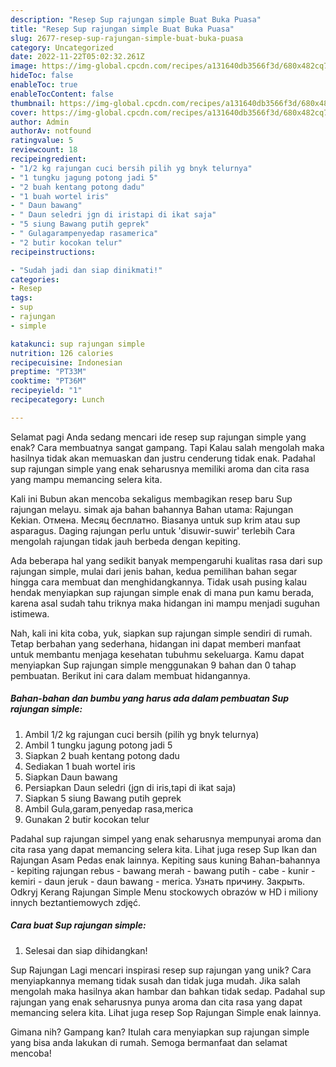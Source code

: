 ```yaml
---
description: "Resep Sup rajungan simple Buat Buka Puasa"
title: "Resep Sup rajungan simple Buat Buka Puasa"
slug: 2677-resep-sup-rajungan-simple-buat-buka-puasa
category: Uncategorized
date: 2022-11-22T05:02:32.261Z
image: https://img-global.cpcdn.com/recipes/a131640db3566f3d/680x482cq70/sup-rajungan-simple-foto-resep-utama.jpg
hideToc: false
enableToc: true
enableTocContent: false
thumbnail: https://img-global.cpcdn.com/recipes/a131640db3566f3d/680x482cq70/sup-rajungan-simple-foto-resep-utama.jpg
cover: https://img-global.cpcdn.com/recipes/a131640db3566f3d/680x482cq70/sup-rajungan-simple-foto-resep-utama.jpg
author: Admin
authorAv: notfound
ratingvalue: 5
reviewcount: 18
recipeingredient:
- "1/2 kg rajungan cuci bersih pilih yg bnyk telurnya"
- "1 tungku jagung potong jadi 5"
- "2 buah kentang potong dadu"
- "1 buah wortel iris"
- " Daun bawang"
- " Daun seledri jgn di iristapi di ikat saja"
- "5 siung Bawang putih geprek"
- " Gulagarampenyedap rasamerica"
- "2 butir kocokan telur"
recipeinstructions:

- "Sudah jadi dan siap dinikmati!"
categories:
- Resep
tags:
- sup
- rajungan
- simple

katakunci: sup rajungan simple 
nutrition: 126 calories
recipecuisine: Indonesian
preptime: "PT33M"
cooktime: "PT36M"
recipeyield: "1"
recipecategory: Lunch

---
```



Selamat pagi Anda sedang mencari ide resep sup rajungan simple yang enak? Cara membuatnya sangat gampang. Tapi Kalau salah mengolah maka hasilnya tidak akan memuaskan dan justru cenderung tidak enak. Padahal sup rajungan simple yang enak seharusnya memiliki aroma dan cita rasa yang mampu memancing selera kita.


Kali ini Bubun akan mencoba sekaligus membagikan resep baru Sup rajungan melayu. simak aja bahan bahannya Bahan utama: Rajungan Kekian. Отмена. Месяц бесплатно. Biasanya untuk sup krim atau sup asparagus. Daging rajungan perlu untuk &#39;disuwir-suwir&#39; terlebih Cara mengolah rajungan tidak jauh berbeda dengan kepiting.

Ada beberapa hal yang sedikit banyak mempengaruhi kualitas rasa dari sup rajungan simple, mulai dari jenis bahan, kedua pemilihan bahan segar hingga cara membuat dan menghidangkannya. Tidak usah pusing kalau hendak menyiapkan sup rajungan simple enak di mana pun kamu berada, karena asal sudah tahu triknya maka hidangan ini mampu menjadi suguhan istimewa.


Nah, kali ini kita coba, yuk, siapkan sup rajungan simple sendiri di rumah. Tetap berbahan yang sederhana, hidangan ini dapat memberi manfaat untuk membantu menjaga kesehatan tubuhmu sekeluarga. Kamu dapat menyiapkan Sup rajungan simple menggunakan 9 bahan dan 0 tahap pembuatan. Berikut ini cara dalam membuat hidangannya.

<!--inarticleads1-->

##### Bahan-bahan dan bumbu yang harus ada dalam pembuatan Sup rajungan simple:

1. Ambil 1/2 kg rajungan cuci bersih (pilih yg bnyk telurnya)
1. Ambil 1 tungku jagung potong jadi 5
1. Siapkan 2 buah kentang potong dadu
1. Sediakan 1 buah wortel iris
1. Siapkan  Daun bawang
1. Persiapkan  Daun seledri (jgn di iris,tapi di ikat saja)
1. Siapkan 5 siung Bawang putih geprek
1. Ambil  Gula,garam,penyedap rasa,merica
1. Gunakan 2 butir kocokan telur


Padahal sup rajungan simpel yang enak seharusnya mempunyai aroma dan cita rasa yang dapat memancing selera kita. Lihat juga resep Sup Ikan dan Rajungan Asam Pedas enak lainnya. Kepiting saus kuning Bahan-bahannya - kepiting rajungan rebus - bawang merah - bawang putih - cabe - kunir - kemiri - daun jeruk - daun bawang - merica. Узнать причину. Закрыть. Odkryj Kerang Rajungan Simple Menu stockowych obrazów w HD i miliony innych beztantiemowych zdjęć. 

<!--inarticleads2-->

##### Cara buat Sup rajungan simple:


1. Selesai dan siap dihidangkan!

Sup Rajungan Lagi mencari inspirasi resep sup rajungan yang unik? Cara menyiapkannya memang tidak susah dan tidak juga mudah. Jika salah mengolah maka hasilnya akan hambar dan bahkan tidak sedap. Padahal sup rajungan yang enak seharusnya punya aroma dan cita rasa yang dapat memancing selera kita. Lihat juga resep Sop Rajungan Simple enak lainnya. 

Gimana nih? Gampang kan? Itulah cara menyiapkan sup rajungan simple yang bisa anda lakukan di rumah. Semoga bermanfaat dan selamat mencoba!
